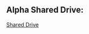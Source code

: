 ## Alpha Shared Drive:
[Shared Drive](https://drive.google.com/drive/u/0/folders/0AICk-Kik0j5BUk9PVA)
